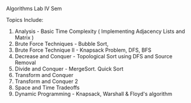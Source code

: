 Algorithms Lab IV Sem 

Topics Include: 
1) Analysis - Basic Time Complexity ( Implementing Adjacency Lists and Matrix ) 
2) Brute Force Techniques - Bubble Sort, 
3) Brute Force Technique II - Knapsack Problem, DFS, BFS
4) Decrease and Conquer - Topological Sort using DFS and Source Removal
5) Divide and Conquer - MergeSort. Quick Sort 
6) Transform and Conquer 
7) Transform and Conquer 2
8) Space and Time Tradeoffs
9) Dynamic Programming - Knapsack, Warshall & Floyd's algorithm
